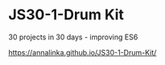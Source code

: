 # JS30-1-Drum Kit
30 projects in 30 days - improving ES6

https://annalinka.github.io/JS30-1-Drum-Kit/
